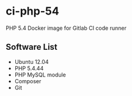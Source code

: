 # ci-php-54
PHP 5.4 Docker image for Gitlab CI code runner

## Software List
* Ubuntu 12.04
* PHP 5.4.44
* PHP MySQL module
* Composer
* Git
